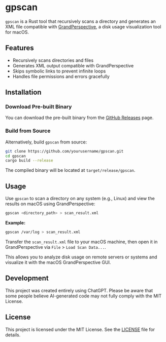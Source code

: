 # gpscan

`gpscan` is a Rust tool that recursively scans a directory and generates an XML file compatible with [GrandPerspective](https://grandperspectiv.sourceforge.net/), a disk usage visualization tool for macOS.

## Features

- Recursively scans directories and files
- Generates XML output compatible with GrandPerspective
- Skips symbolic links to prevent infinite loops
- Handles file permissions and errors gracefully

## Installation

### Download Pre-built Binary

You can download the pre-built binary from the [GitHub Releases](https://github.com/yourusername/gpscan/releases) page.

### Build from Source

Alternatively, build `gpscan` from source:

```sh
git clone https://github.com/yourusername/gpscan.git
cd gpscan
cargo build --release
```

The compiled binary will be located at `target/release/gpscan`.

## Usage

Use `gpscan` to scan a directory on any system (e.g., Linux) and view the results on macOS using GrandPerspective:

```sh
gpscan <directory_path> > scan_result.xml
```

**Example:**

```sh
gpscan /var/log > scan_result.xml
```

Transfer the `scan_result.xml` file to your macOS machine, then open it in GrandPerspective via `File` > `Load Scan Data...`.

This allows you to analyze disk usage on remote servers or systems and visualize it with the macOS GrandPerspective GUI.

## Development

This project was created entirely using ChatGPT. Please be aware that some people believe AI-generated code may not fully comply with the MIT License.

## License

This project is licensed under the MIT License. See the [LICENSE](LICENSE) file for details.
